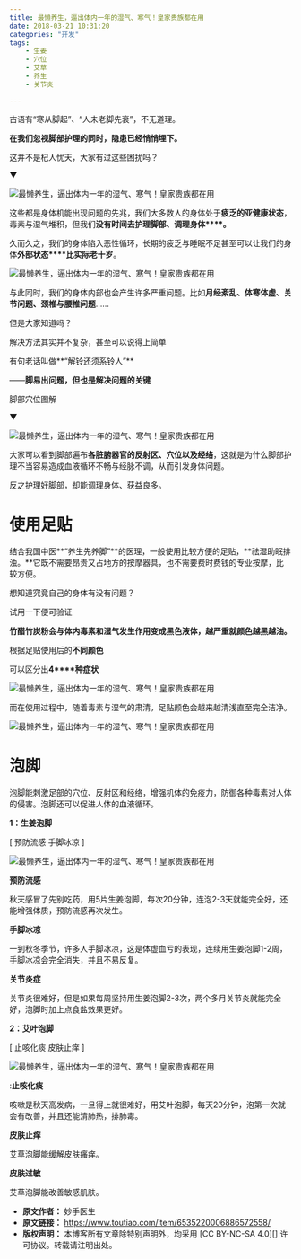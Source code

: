 ```yaml
---
title: 最懒养生，逼出体内一年的湿气、寒气！皇家贵族都在用
date: 2018-03-21 10:31:20
categories: "开发"
tags:
	- 生姜
	- 穴位
	- 艾草
	- 养生
	- 关节炎

---
```


古语有“寒从脚起”、“人未老脚先衰”，不无道理。

**在我们忽视脚部护理的同时，隐患已经悄悄埋下。**

这并不是杞人忧天，大家有过这些困扰吗？

▼

![最懒养生，逼出体内一年的湿气、寒气！皇家贵族都在用][IQYV-ZRMF-YMYR.jpg]

这些都是身体机能出现问题的先兆，我们大多数人的身体处于**疲乏的亚健康状态**，毒素与湿气堆积，但我们**没有时间去护理脚部、调理身体****。**

久而久之，我们的身体陷入恶性循环，长期的疲乏与睡眠不足甚至可以让我们的身体**外部状态****比实际老十岁**。

![最懒养生，逼出体内一年的湿气、寒气！皇家贵族都在用][26FR-ZIUJ-ZJ2M.jpg]

与此同时，我们的身体内部也会产生许多严重问题。比如**月经紊乱、体寒体虚、关节问题、颈椎与腰椎问题**……

但是大家知道吗？

解决方法其实并不复杂，甚至可以说得上简单

有句老话叫做**“解铃还须系铃人”**

——**脚易出问题，但也是解决问题的关键**

脚部穴位图解

▼

![最懒养生，逼出体内一年的湿气、寒气！皇家贵族都在用][15215984129662d3d332c10]

大家可以看到脚部遍布**各脏腑器官的反射区、穴位以及经络**，这就是为什么脚部护理不当容易造成血液循环不畅与经脉不调，从而引发身体问题。

反之护理好脚部，却能调理身体、获益良多。

# 使用足贴  #

结合我国中医**“养生先养脚”**的医理，一般使用比较方便的足贴，**祛湿助眠排浊。**它既不需要昂贵又占地方的按摩器具，也不需要费时费钱的专业按摩，比较方便。

想知道究竟自己的身体有没有问题？

试用一下便可验证

**竹醋竹炭粉会与体内毒素和湿气发生作用变成黑色液体，越严重就颜色越黑越油。**

根据足贴使用后的**不同颜色**

可以区分出**4****种症状**

![最懒养生，逼出体内一年的湿气、寒气！皇家贵族都在用][YBAQ-FFA6-JNYU.jpg]

而在使用过程中，随着毒素与湿气的肃清，足贴颜色会越来越清浅直至完全洁净。

![最懒养生，逼出体内一年的湿气、寒气！皇家贵族都在用][UMVM-633A-VMY2.jpg]

# 泡脚  #

泡脚能刺激足部的穴位、反射区和经络，增强机体的免疫力，防御各种毒素对人体的侵害。泡脚还可以促进人体的血液循环。

**1：生姜泡脚**

\[ 预防流感 手脚冰凉 \]

![最懒养生，逼出体内一年的湿气、寒气！皇家贵族都在用][Y7VA-2QZA-JMNR.jpg]

**预防流感**


秋天感冒了先别吃药，用5片生姜泡脚，每次20分钟，连泡2-3天就能完全好，还能增强体质，预防流感再次发生。

**手脚冰凉**

一到秋冬季节，许多人手脚冰凉，这是体虚血亏的表现，连续用生姜泡脚1-2周，手脚冰凉会完全消失，并且不易反复。

**关节炎症**

关节炎很难好，但是如果每周坚持用生姜泡脚2-3次，两个多月关节炎就能完全好，泡脚时加上点食盐效果更好。

**2：艾叶泡脚**

\[ 止咳化痰 皮肤止痒 \]

![最懒养生，逼出体内一年的湿气、寒气！皇家贵族都在用][ZUMJ-ZVVF-2I73.jpg]

:**止咳化痰**

咳嗽是秋天高发病，一旦得上就很难好，用艾叶泡脚，每天20分钟，泡第一次就会有改善，并且还能清肺热，排肺毒。

**皮肤止痒**

艾草泡脚能缓解皮肤瘙痒。

**皮肤过敏**

艾草泡脚能改善敏感肌肤。


[IQYV-ZRMF-YMYR.jpg]: static/resources/crawler/IQYV-ZRMF-YMYR.jpg
[26FR-ZIUJ-ZJ2M.jpg]: static/resources/crawler/26FR-ZIUJ-ZJ2M.jpg
[15215984129662d3d332c10]: http://p3.pstatp.com/large/pgc-image/15215984129662d3d332c10
[YBAQ-FFA6-JNYU.jpg]: static/resources/crawler/YBAQ-FFA6-JNYU.jpg
[UMVM-633A-VMY2.jpg]: static/resources/crawler/UMVM-633A-VMY2.jpg
[Y7VA-2QZA-JMNR.jpg]: static/resources/crawler/Y7VA-2QZA-JMNR.jpg
[ZUMJ-ZVVF-2I73.jpg]: static/resources/crawler/ZUMJ-ZVVF-2I73.jpg
 *  **原文作者：** 妙手医生
 *  **原文链接：** https://www.toutiao.com/item/6535220006886572558/
 *  **版权声明：** 本博客所有文章除特别声明外，均采用 [CC BY-NC-SA 4.0][] 许可协议。转载请注明出处。
